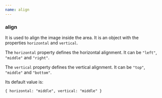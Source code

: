 ```yaml
---
name: align
---
```


### align

It is used to align the image inside the area. It is an object with the properties `horizontal` and `vertical`.

The `horizontal` property defines the horizontal alignment. It can be `"left"`, `"middle"` and `"right"`.

The `vertical` property defines the vertical alignment. It can be `"top"`, `"middle"` and `"bottom"`.

Its default value is:

`{ horizontal: "middle", vertical: "middle" }`
